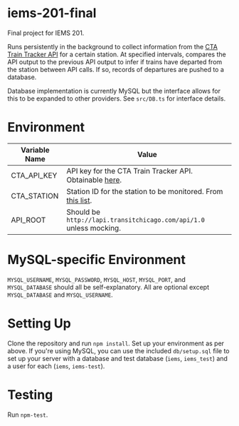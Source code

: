 # iems-201-final
Final project for IEMS 201.

Runs persistently in the background to collect information from the [CTA Train Tracker API](https://www.transitchicago.com/developers/traintracker/) for a certain station. 
At specified intervals, compares the API output to the previous API output to infer if trains have departed from the station between API calls. If so, records of departures
are pushed to a database.

Database implementation is currently MySQL but the interface allows for this to be expanded to other providers. See `src/DB.ts` for interface details.

# Environment
| Variable Name | Value |
| --- | --- |
| CTA_API_KEY | API key for the CTA Train Tracker API. Obtainable [here](https://www.transitchicago.com/developers/traintrackerapply/). |
| CTA_STATION | Station ID for the station to be monitored. From [this list](https://www.transitchicago.com/developers/ttdocs/#_Toc296199909). |
| API_ROOT | Should be `http://lapi.transitchicago.com/api/1.0` unless mocking. |

# MySQL-specific Environment
`MYSQL_USERNAME`, `MYSQL_PASSWORD`, `MYSQL_HOST`, `MYSQL_PORT`, and `MYSQL_DATABASE` should all be self-explanatory. All are optional except `MYSQL_DATABASE` and `MYSQL_USERNAME`.

# Setting Up
Clone the repository and run `npm install`. Set up your environment as per above. If you're using MySQL, you can use the included `db/setup.sql` file to set up your server
with a database and test database (`iems`, `iems_test`) and a user for each (`iems`, `iems-test`).

# Testing
Run `npm-test`. 

